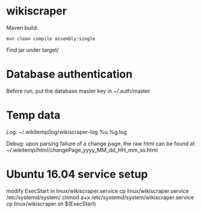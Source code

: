 # wikiscraper

Maven build:

    mvn clean compile assembly:single

Find jar under target/

# Database authentication

Before run, put the database master key in ~/.auth/master

# Temp data

Log: ~/.wikitemp/log/wikiscraper-log.%u.%g.log

Debug: upon parsing failure of a change page, the raw html 
can be found at ~/.wikitemp/html/changePage_yyyy_MM_dd_HH_mm_ss.html

# Ubuntu 16.04 service setup

modify ExecStart in linux/wikiscraper.service
cp linux/wikiscraper.service /etc/systemd/system/
chmod a+x /etc/systemd/system/wikiscraper.service
cp linux/wikiscraper.sh $(ExecStart)




